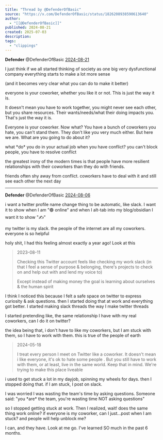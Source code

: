 ```yaml
---
title: "Thread by @DefenderOfBasic"
source: "https://x.com/DefenderOfBasic/status/1826208938590613640"
author:
  - "[[@DefenderOfBasic]]"
published: 2024-08-21
created: 2025-07-03
description:
tags:
  - "clippings"
---
```

**Defender** @DefenderOfBasic [2024-08-21](https://x.com/DefenderOfBasic/status/1826208935558152430)

I just think if we all started thinking of society as one big very dysfunctional company everything starts to make a lot more sense

(and it becomes very clear what you can do to make it better)

everyone is your coworker, whether you like it or not. This is just the way it is.

It doesn't mean you have to work together, you might never see each other, but you share resources. Their wants/needs/what their doing impacts you. That's just the way it is.

Everyone is your coworker. Now what? You have a bunch of coworkers you hate, you can't stand them. They don't like you very much either. But here we are. What are you going to do about it?

what \*do\* you do in your actual job when you have conflict? you can't block people, you have to resolve conflict

the greatest irony of the modern times is that people have more resilient relationships with their coworkers than they do with friends.

friends often shy away from conflict. coworkers have to deal with it and still see each other the next day

---

**Defender** @DefenderOfBasic [2024-08-06](https://x.com/DefenderOfBasic/status/1820818594713817128)

i want a twitter profile name change thing to be automatic, like slack. I want it to show when I am "🟢 online" and when I alt-tab into my blog/obsidian I want it to show "✍️"

my twitter is my slack. the people of the internet are all my coworkers. everyone is so helpful

holy shit, I had this feeling almost exactly a year ago! Look at this

> 2023-08-11
> 
> Checking this Twitter account feels like checking my work slack (in that I feel a sense of purpose & belonging, there's projects to check on and help out with and lend my voice to)
> 
> Except instead of making money the goal is learning about ourselves & the human spirit

I think I noticed this because I felt a safe space on twitter to express curiosity & ask questions. then I started doing that at work and everything got better. I started making slack threads the way I make twitter threads

I started pretending like, the same relationship I have with my real coworkers, can I do it on twitter?

the idea being that, i don't have to like my coworkers, but I am stuck with them, so I have to work with them. this is true of the people of earth

> 2024-05-18
> 
> I treat every person I meet on Twitter like a coworker. It doesn't mean i like everyone, it's ok to hate some people . But you still have to work with them, or at least, live in the same world. Keep that in mind. We're trying to make this place liveable

i used to get stuck a lot in my dayjob, spinning my wheels for days. then I stopped doing that. if I am stuck, I post on slack.

I was worried I was wasting the team's time by asking questions. Someone said: "you \*are\* the team, you're wasting time NOT asking questions"

so I stopped getting stuck at work. Then I realized, wait! does the same thing work online? if everyone is my coworker, can I just...post when I am stuck? and people will help unblock me?

I can, and they have. Look at me go. I've learned SO much in the past 6 months.
